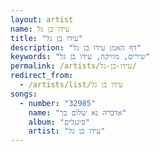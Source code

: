 ```yaml
---
layout: artist
name: עידו בן גל
title: "עידו בן גל"
description: "דף האמן עידו בן גל"
keywords: "שירים, מוזיקה, עידו בן גל"
permalink: /artists/עידו-בן-גל/
redirect_from:
  - /artists/list/עידו בן גל
songs:
  - number: "32985"
    name: "אדברה נא שלום בך"
    album: "סינגלים"
    artist: "עידו בן גל"
---
```


